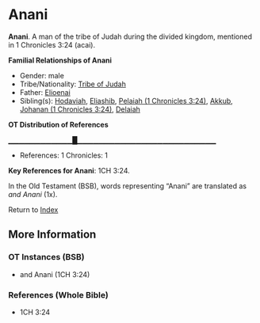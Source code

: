 # Anani
**Anani**. 
A man of the tribe of Judah during the divided kingdom, mentioned in 1 Chronicles 3:24 (acai). 




**Familial Relationships of Anani**


* Gender: male
* Tribe/Nationality: [Tribe of Judah](../../../groups/md/acai/Judah.md)
* Father: [Elioenai](Elioenai.md)
* Sibling(s): [Hodaviah](Hodaviah.md), [Eliashib](Eliashib.md), [Pelaiah (1 Chronicles 3:24)](Pelaiah.2.md), [Akkub](Akkub.md), [Johanan (1 Chronicles 3:24)](Johanan.6.md), [Delaiah](Delaiah.md)


**OT Distribution of References**

▁▁▁▁▁▁▁▁▁▁▁▁█▁▁▁▁▁▁▁▁▁▁▁▁▁▁▁▁▁▁▁▁▁▁▁▁▁▁
* References: 1 Chronicles: 1



**Key References for Anani**: 
1CH 3:24. 


In the Old Testament (BSB), words representing “Anani” are translated as 
*and Anani* (1x). 




Return to [Index](00-Index.md)

## More Information

### OT Instances (BSB)

* and Anani (1CH 3:24)



### References (Whole Bible)

* 1CH 3:24



